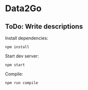 # Data2Go
ToDo: Write descriptions
---

Install dependencies:
```
npm install
```

Start dev server:
```
npm start
```

Compile:
```
npm run compile
```
